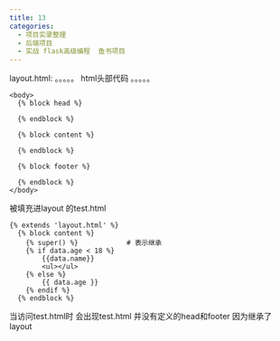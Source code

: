 ```yaml
---
title: 13
categories:
  - 项目实录整理
  - 后端项目
  - 实战 flask高级编程  鱼书项目
---
```


layout.html:
。。。。。
html头部代码
。。。。。

    <body>
      {% block head %}

      {% endblock %}

      {% block content %}

      {% endblock %}

      {% block footer %}

      {% endblock %}
    </body>


被填充进layout 的test.html
    
    {% extends 'layout.html' %}
      {% block content %}
        {% super() %}            # 表示继承
        {% if data.age < 18 %}
            {{data.name}}
            <ul></ul>
        {% else %}
            {{ data.age }}
        {% endif %}
      {% endblock %}

当访问test.html时 会出现test.html 并没有定义的head和footer  因为继承了layout
